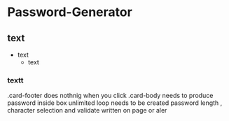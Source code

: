 # Password-Generator

## text

- text 
  - text

### textt
.card-footer does nothnig when you click 
.card-body needs to produce password inside box 
unlimited loop needs to be created 
password length , character selection and validate
written on page or aler